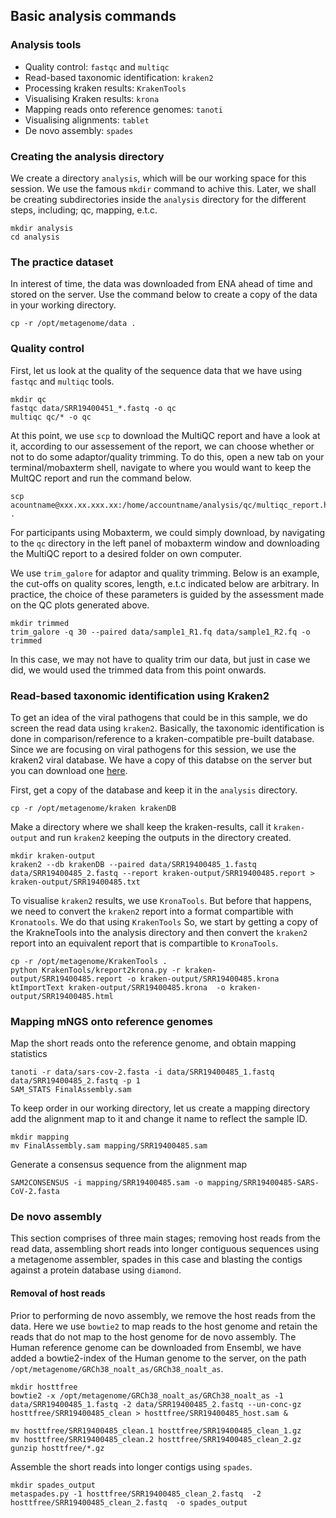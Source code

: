 ## Basic analysis commands

### Analysis tools

+ Quality control: `fastqc` and `multiqc`
+ Read-based taxonomic identification: `kraken2` 
+ Processing kraken results: `KrakenTools`
+ Visualising Kraken results: `krona`
+ Mapping reads onto reference genomes: `tanoti`
+ Visualising alignments: `tablet`
+ De novo assembly: `spades`

### Creating the analysis directory

We create a directory `analysis`, which will be our working space for this session. We use the famous `mkdir` command to achive this. Later, we shall be creating subdirectories inside the `analysis` directory for the different steps, including; qc, mapping, e.t.c.

```
mkdir analysis
cd analysis
```

### The practice dataset

In interest of time, the data was downloaded from ENA ahead of time and stored on the server. Use the command below to create a copy of the data in your working directory.

```
cp -r /opt/metagenome/data .
```

### Quality control

First, let us look at the quality of the sequence data that we have using `fastqc` and `multiqc` tools.

```
mkdir qc
fastqc data/SRR19400451_*.fastq -o qc
multiqc qc/* -o qc 
```

At this point, we use `scp` to download the MultiQC report and have a look at it, according to our assessement of the report, we can choose whether or not to do some adaptor/quality trimming. To do this, open a new tab on your terminal/mobaxterm shell, navigate to where you would want to keep the MultQC report and run the command below.

```
scp acountname@xxx.xx.xxx.xx:/home/accountname/analysis/qc/multiqc_report.html .
```

For participants using Mobaxterm, we could simply download, by navigating to the `qc` directory in the left panel of mobaxterm window and downloading the MultiQC report to a desired folder on own computer. 

We use `trim_galore` for adaptor and quality trimming. Below is an example, the cut-offs on quality scores, length, e.t.c indicated below are arbitrary. In practice, the choice of these parameters is guided by the assessment made on the QC plots generated above.

```
mkdir trimmed
trim_galore -q 30 --paired data/sample1_R1.fq data/sample1_R2.fq -o trimmed
```

In this case, we may not have to quality trim our data, but just in case we did, we would used the trimmed data from this point onwards.

### Read-based taxonomic identification using Kraken2

To get an idea of the viral pathogens that could be in this sample, we do screen the read data using `kraken2`. Basically, the taxonomic identification is done in comparison/reference to a kraken-compatible pre-built database. Since we are focusing on viral pathogens for this session, we use the kraken2 viral database. We have a copy of this databse on the server but you can download one [here](https://genome-idx.s3.amazonaws.com/kraken/k2_viral_20230605.tar.gz).

First, get a copy of the database and keep it in the `analysis` directory. 

```
cp -r /opt/metagenome/kraken krakenDB
```

Make a directory where we shall keep the kraken-results, call it `kraken-output` and run `kraken2` keeping the outputs in the directory created.

```
mkdir kraken-output
kraken2 --db krakenDB --paired data/SRR19400485_1.fastq data/SRR19400485_2.fastq --report kraken-output/SRR19400485.report > kraken-output/SRR19400485.txt
```

To visualise `kraken2` results, we use `KronaTools`. But before that happens, we need to convert the `kraken2` report into a format compartible with `Kronatools`. We do that using `KrakenTools` So, we start by getting a copy of the KrakneTools into the analysis directory and then convert the `kraken2` report into an equivalent report that is compartible to `KronaTools`.

```
cp -r /opt/metagenome/KrakenTools .
python KrakenTools/kreport2krona.py -r kraken-output/SRR19400485.report -o kraken-output/SRR19400485.krona 
ktImportText kraken-output/SRR19400485.krona  -o kraken-output/SRR19400485.html
```

### Mapping mNGS onto reference genomes

Map the short reads onto the reference genome, and obtain mapping statistics

```
tanoti -r data/sars-cov-2.fasta -i data/SRR19400485_1.fastq data/SRR19400485_2.fastq -p 1
SAM_STATS FinalAssembly.sam
```

To keep order in our working directory, let us create a mapping directory add the alignment map to it and change it name to reflect the sample ID. 

```
mkdir mapping
mv FinalAssembly.sam mapping/SRR19400485.sam
```

Generate a consensus sequence from the alignment map

```
SAM2CONSENSUS -i mapping/SRR19400485.sam -o mapping/SRR19400485-SARS-CoV-2.fasta
```

### De novo assembly

This section comprises of three main stages; removing host reads from the read data, assembling short reads into longer contiguous sequences using a metagenome assembler, spades in this case and blasting the contigs against a protein database using `diamond`.

#### Removal of host reads 

Prior to performing de novo assembly, we remove the host reads from the data. Here we use `bowtie2` to map reads to the host genome and retain the reads that do not map to the host genome for de novo assembly. The Human reference genome can be downloaded from Ensembl, we have added a bowtie2-index of the Human genome to the server, on the path `/opt/metagenome/GRCh38_noalt_as/GRCh38_noalt_as`.

```
mkdir hosttfree
bowtie2 -x /opt/metagenome/GRCh38_noalt_as/GRCh38_noalt_as -1 data/SRR19400485_1.fastq -2 data/SRR19400485_2.fastq --un-conc-gz hosttfree/SRR19400485_clean > hosttfree/SRR19400485_host.sam &

mv hosttfree/SRR19400485_clean.1 hosttfree/SRR19400485_clean_1.gz
mv hosttfree/SRR19400485_clean.2 hosttfree/SRR19400485_clean_2.gz
gunzip hosttfree/*.gz
```

Assemble the short reads into longer contigs using `spades`.

```
mkdir spades_output
metaspades.py -1 hosttfree/SRR19400485_clean_2.fastq  -2 hosttfree/SRR19400485_clean_2.fastq  -o spades_output
```


